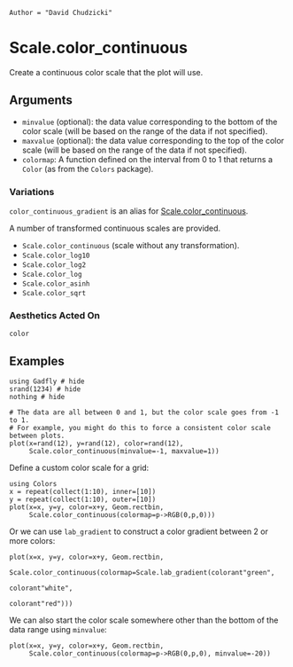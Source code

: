 ```@meta
Author = "David Chudzicki"
```

# Scale.color_continuous

Create a continuous color scale that the plot will use.

## Arguments

  * `minvalue` (optional): the data value corresponding to the bottom of the color scale (will be based on the range of the data if not specified).
  * `maxvalue` (optional): the data value corresponding to the top of the color scale (will be based on the range of the data if not specified).
  * `colormap`: A function defined on the interval from 0 to 1 that returns a `Color` (as from the `Colors` package).

### Variations

`color_continuous_gradient` is an alias for [Scale.color_continuous](@ref).

A number of transformed continuous scales are provided.

  * `Scale.color_continuous` (scale without any transformation).
  * `Scale.color_log10`
  * `Scale.color_log2`
  * `Scale.color_log`
  * `Scale.color_asinh`
  * `Scale.color_sqrt`

### Aesthetics Acted On

`color`

## Examples

```@example 1
using Gadfly # hide
srand(1234) # hide
nothing # hide
```

```@example 1
# The data are all between 0 and 1, but the color scale goes from -1 to 1.
# For example, you might do this to force a consistent color scale between plots.
plot(x=rand(12), y=rand(12), color=rand(12),
     Scale.color_continuous(minvalue=-1, maxvalue=1))
```

Define a custom color scale for a grid:

```@example 1
using Colors
x = repeat(collect(1:10), inner=[10])
y = repeat(collect(1:10), outer=[10])
plot(x=x, y=y, color=x+y, Geom.rectbin,
     Scale.color_continuous(colormap=p->RGB(0,p,0)))
```

Or we can use `lab_gradient` to construct a color gradient between 2 or more colors:

```@example 1
plot(x=x, y=y, color=x+y, Geom.rectbin,
     Scale.color_continuous(colormap=Scale.lab_gradient(colorant"green",
                                                        colorant"white",
                                                        colorant"red")))
```

We can also start the color scale somewhere other than the bottom of the data range using `minvalue`:

```@example 1
plot(x=x, y=y, color=x+y, Geom.rectbin,
     Scale.color_continuous(colormap=p->RGB(0,p,0), minvalue=-20))
```
